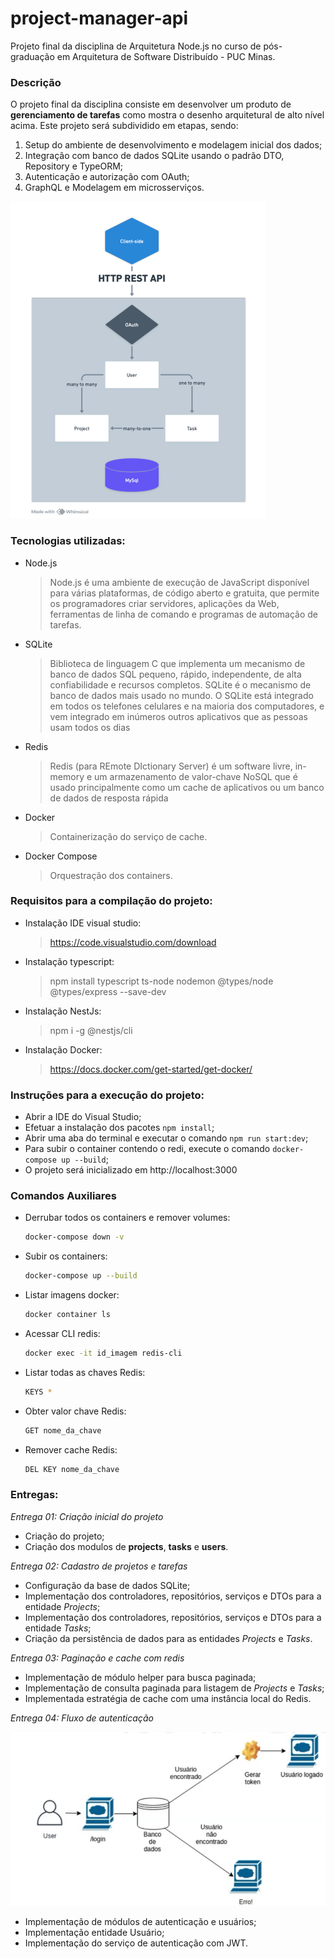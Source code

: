 # project-manager-api
Projeto final da disciplina de Arquitetura Node.js no curso de pós-graduação em Arquitetura de Software Distribuído - PUC Minas.


### Descrição

O projeto final da disciplina consiste em desenvolver um produto de **gerenciamento de tarefas** como
mostra o desenho arquitetural de alto nível acima. Este projeto será subdividido em etapas, sendo:

1. Setup do ambiente de desenvolvimento e modelagem inicial dos dados;
2. Integração com banco de dados SQLite usando o padrão DTO, Repository e TypeORM;
3. Autenticação e autorização com OAuth;
4. GraphQL e Modelagem em microsserviços.

![alt text](image.png)


### Tecnologias utilizadas:
- Node.js
    > Node.js é uma ambiente de execução de JavaScript disponível para várias plataformas, de código aberto e gratuita, que permite os programadores criar servidores, aplicações da Web, ferramentas de linha de comando e programas de automação de tarefas.
- SQLite
    > Biblioteca de linguagem C que implementa um mecanismo de banco de dados SQL pequeno, rápido, independente, de alta confiabilidade e recursos completos. SQLite é o mecanismo de banco de dados mais usado no mundo. O SQLite está integrado em todos os telefones celulares e na maioria dos computadores, e vem integrado em inúmeros outros aplicativos que as pessoas usam todos os dias
- Redis
    > Redis (para REmote DIctionary Server) é um software livre, in-memory e um armazenamento de valor-chave NoSQL que é usado principalmente como um cache de aplicativos ou um banco de dados de resposta rápida
- Docker
    > Containerização do serviço de cache.
- Docker Compose
    > Orquestração dos containers.

### Requisitos para a compilação do projeto:
- Instalação IDE visual studio:
    > https://code.visualstudio.com/download
- Instalação typescript:
    > npm install typescript ts-node nodemon @types/node @types/express --save-dev
- Instalação NestJs:
    > npm i -g @nestjs/cli
- Instalação Docker:
    > https://docs.docker.com/get-started/get-docker/

### Instruções para a execução do projeto:
- Abrir a IDE do Visual Studio;
- Efetuar a instalação dos pacotes `npm install`;
- Abrir uma aba do terminal e executar o comando `npm run start:dev`;
- Para subir o container contendo o redi, execute o comando `docker-compose up --build`;
- O projeto será inicializado em http://localhost:3000

### Comandos Auxiliares
- Derrubar todos os containers e remover volumes:

  ```bash
  docker-compose down -v
  ```

- Subir os containers:
  ```bash
  docker-compose up --build
  ```

- Listar imagens docker:
  ```bash
  docker container ls
  ```

- Acessar CLI redis:
  ```bash
  docker exec -it id_imagem redis-cli
  ```

- Listar todas as chaves Redis:
  ```bash
  KEYS *
  ```

- Obter valor chave Redis:
  ```bash
  GET nome_da_chave
  ```

- Remover cache Redis:
  ```bash
  DEL KEY nome_da_chave
  ```

### Entregas:

_Entrega 01: Criação inicial do projeto_
- Criação do projeto;
- Criação dos modulos de **projects**, **tasks** e **users**.

_Entrega 02: Cadastro de projetos e tarefas_
- Configuração da base de dados SQLite;
- Implementação dos controladores, repositórios, serviços e DTOs para a entidade _Projects_;
- Implementação dos controladores, repositórios, serviços e DTOs para a entidade _Tasks_;
- Criação da persistência de dados para as entidades _Projects_ e _Tasks_.

_Entrega 03: Paginação e cache com redis_
- Implementação de módulo helper para busca paginada;
- Implementação de consulta paginada para listagem de _Projects_ e _Tasks_;
- Implementada estratégia de cache com uma instância local do Redis.

_Entrega 04: Fluxo de autenticação_

![alt text](image-1.png)

- Implementação de módulos de autenticação e usuários;
- Implementação entidade Usuário;
- Implementação do serviço de autenticação com JWT. 